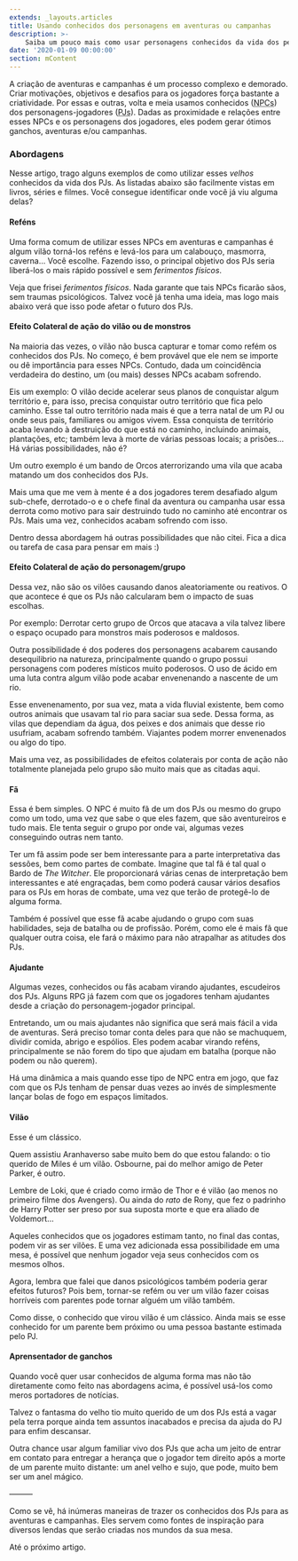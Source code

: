 ```yaml
---
extends: _layouts.articles
title: Usando conhecidos dos personagens em aventuras ou campanhas
description: >-
    Saiba um pouco mais como usar personagens conhecidos da vida dos personagens-jogadores em aventuras e campanhas de RPG
date: '2020-01-09 00:00:00'
section: mContent
---
```


A criação de aventuras e campanhas é um processo complexo e demorado. Criar motivações, objetivos e desafios para os jogadores força bastante a criatividade. Por essas e outras, volta e meia usamos conhecidos (<abbr title="Non-Playable Characters ou Personagens Não-Jogáveis">NPCs</abbr>) dos personagens-jogadores (<abbr title="Personagens-Jogadores">PJs</abbr>). Dadas as proximidade e relações entre esses NPCs e os personagens dos jogadores, eles podem gerar ótimos ganchos, aventuras e/ou campanhas.

### Abordagens

Nesse artigo, trago alguns exemplos de como utilizar esses _velhos_ conhecidos da vida dos PJs. As listadas abaixo são facilmente vistas em livros, séries e filmes. Você consegue identificar onde você já viu alguma delas?

#### Reféns

Uma forma comum de utilizar esses NPCs em aventuras e campanhas é algum vilão torná-los reféns e levá-los para um calabouço, masmorra, caverna... Você escolhe. Fazendo isso, o principal objetivo dos PJs seria liberá-los o mais rápido possível e sem _ferimentos físicos_. 

Veja que frisei _ferimentos físicos_. Nada garante que tais NPCs ficarão sãos, sem traumas psicológicos. Talvez você já tenha uma ideia, mas logo mais abaixo verá que isso pode afetar o futuro dos PJs.

#### Efeito Colateral de ação do vilão ou de monstros

Na maioria das vezes, o vilão não busca capturar e tomar como refém os conhecidos dos PJs. No começo, é bem provável que ele nem se importe ou dê importância para esses NPCs. Contudo, dada um coincidência verdadeira do destino, um (ou mais) desses NPCs acabam sofrendo.

Eis um exemplo: O vilão decide acelerar seus planos de conquistar algum território e, para isso, precisa conquistar outro território que fica pelo caminho. Esse tal outro território nada mais é que a terra natal de um PJ ou onde seus pais, familiares ou amigos vivem. Essa conquista de território acaba levando à destruição do que está no caminho, incluindo animais, plantações, etc; também leva à morte de várias pessoas locais; a prisões... Há várias possibilidades, não é?

Um outro exemplo é um bando de Orcos aterrorizando uma vila que acaba matando um dos conhecidos dos PJs. 

Mais uma que me vem à mente é a dos jogadores terem desafiado algum sub-chefe, derrotado-o e o chefe final da aventura ou campanha usar essa derrota como motivo para sair destruindo tudo no caminho até encontrar os PJs. Mais uma vez, conhecidos acabam sofrendo com isso.

Dentro dessa abordagem há outras possibilidades que não citei. Fica a dica ou tarefa de casa para pensar em mais :)

#### Efeito Colateral de ação do personagem/grupo

Dessa vez, não são os vilões causando danos aleatoriamente ou reativos. O que acontece é que os PJs não calcularam bem o impacto de suas escolhas. 

Por exemplo: Derrotar certo grupo de Orcos que atacava a vila talvez libere o espaço ocupado para monstros mais poderosos e maldosos.

Outra possibilidade é dos poderes dos personagens acabarem causando desequilibrio na natureza, principalmente quando o grupo possui personagens com poderes místicos muito poderosos. O uso de ácido em uma luta contra algum vilão pode acabar envenenando a nascente de um rio. 

Esse envenenamento, por sua vez, mata a vida fluvial existente, bem como outros animais que usavam tal rio para saciar sua sede. Dessa forma, as vilas que dependiam da água, dos peixes e dos animais que desse rio usufriam, acabam sofrendo também. Viajantes podem morrer envenenados ou algo do tipo.

Mais uma vez, as possibilidades de efeitos colaterais por conta de ação não totalmente planejada pelo grupo são muito mais que as citadas aqui.

#### Fã

Essa é bem simples. O NPC é muito fã de um dos PJs ou mesmo do grupo como um todo, uma vez que sabe o que eles fazem, que são aventureiros e tudo mais. Ele tenta seguir o grupo por onde vai, algumas vezes conseguindo outras nem tanto.

Ter um fã assim pode ser bem interessante para a parte interpretativa das sessões, bem como partes de combate. Imagine que tal fã é tal qual o Bardo de _The Witcher_. Ele proporcionará várias cenas de interpretação bem interessantes e até engraçadas, bem como poderá causar vários desafios para os PJs em horas de combate, uma vez que terão de protegê-lo de alguma forma.

Também é possível que esse fã acabe ajudando o grupo com suas habilidades, seja de batalha ou de profissão. Porém, como ele é mais fã que qualquer outra coisa, ele fará o máximo para não atrapalhar as atitudes dos PJs.

#### Ajudante

Algumas vezes, conhecidos ou fãs acabam virando ajudantes, escudeiros dos PJs. Alguns RPG já fazem com que os jogadores tenham ajudantes desde a criação do personagem-jogador principal. 

Entretando, um ou mais ajudantes não significa que será mais fácil a vida de aventuras. Será preciso tomar conta deles para que não se machuquem, dividir comida, abrigo e espólios. Eles podem acabar virando reféns, principalmente se não forem do tipo que ajudam em batalha (porque não podem ou não querem).

Há uma dinâmica a mais quando esse tipo de NPC entra em jogo, que faz com que os PJs tenham de pensar duas vezes ao invés de simplesmente lançar bolas de fogo em espaços limitados.

#### Vilão

Esse é um clássico. 

Quem assistiu Aranhaverso sabe muito bem do que estou falando: o tio querido de Miles é um vilão. Osbourne, pai do melhor amigo de Peter Parker, é outro. 
 
Lembre de Loki, que é criado como irmão de Thor e é vilão (ao menos no primeiro filme dos Avengers). Ou ainda do _rato_ de Rony, que fez o padrinho de Harry Potter ser preso por sua suposta morte e que era aliado de Voldemort...   

Aqueles conhecidos que os jogadores estimam tanto, no final das contas, podem vir as ser vilões. E uma vez adicionada essa possibilidade em uma mesa, é possível que nenhum jogador veja seus conhecidos com os mesmos olhos.

Agora, lembra que falei que danos psicológicos também poderia gerar efeitos futuros? Pois bem, tornar-se refém ou ver um vilão fazer coisas horríveis com parentes pode tornar alguém um vilão também.

Como disse, o conhecido que virou vilão é um clássico. Ainda mais se esse conhecido for um parente bem próximo ou uma pessoa bastante estimada pelo PJ.

#### Aprensentador de ganchos

Quando você quer usar conhecidos de alguma forma mas não tão diretamente como feito nas abordagens acima, é possível usá-los como meros portadores de notícias.

Talvez o fantasma do velho tio muito querido de um dos PJs está a vagar pela terra porque ainda tem assuntos inacabados e precisa da ajuda do PJ para enfim descansar. 

Outra chance usar algum familiar vivo dos PJs que acha um jeito de entrar em contato para entregar a herança que o jogador tem direito após a morte de um parente muito distante: um anel velho e sujo, que pode, muito bem ser um anel mágico.

&mdash;&mdash;&mdash;

Como se vê, há inúmeras maneiras de trazer os conhecidos dos PJs para as aventuras e campanhas. Eles servem como fontes de inspiração para diversos lendas que serão criadas nos mundos da sua mesa.

Até o próximo artigo.
